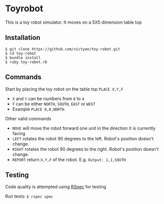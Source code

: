 # Toyrobot
This is a toy robot simulator. It moves on a 5X5 dimension table top

## Installation
    $ git clone https://github.com/victyee/toy-robot.git
    $ cd toy-robot
    $ bundle install
    $ ruby toy-robot.rb
    
## Commands
Start by placing the toy robot on the table top
    `PLACE X,Y,F`

- `X` and `Y` can be numbers from `0` to `4`
- `F` can be either `NORTH`, `SOUTH`, `EAST` or `WEST`
- Example `PLACE 0,0,NORTH`

Other valid commands
- `MOVE` will move the robot forward one unit in the direction it is currently facing
- `LEFT` rotates the robot 90 degrees to the left. Robot's position doesn't change.
- `RIGHT` rotates the robot 90 degrees to the right. Robot's position doesn't change.
- `REPORT` return `X,Y,F` of the robot. E.g. `Output: 1,1,SOUTH`

## Testing
Code quality is attempted using [RSpec](http://rspec.info/) for testing

Run tests:
`$ rspec spec`
